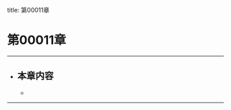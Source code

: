title: 第00011章
# 第00011章
-------------------------------------------------
- 本章内容
    - 
    - 
-------------------------------------------------
